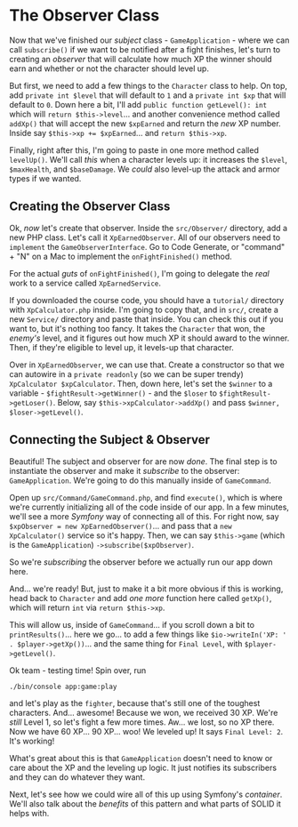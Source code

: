 # The Observer Class

Now that we've finished our *subject* class - `GameApplication` - where we can
call `subscribe()` if we want to be notified after a fight finishes, let's turn
to creating an *observer* that will calculate how much XP the winner should earn
and whether or not the character should level up.

But first, we need to add a few things to the `Character` class to help. On top,
add `private int $level` that will default to `1` and a `private int $xp` that
will default to `0`. Down here a bit, I'll add `public function getLevel(): int`
which will `return $this->level`... and another convenience method called `addXp()`
that will accept the new `$xpEarned` and return the *new* XP number. Inside say
`$this->xp += $xpEarned`... and `return $this->xp`.

Finally, right after this, I'm going to paste in one more method called `levelUp()`.
We'll call *this* when a character levels up: it increases the `$level`, `$maxHealth`,
and `$baseDamage`. We *could* also level-up the attack and armor types if we wanted.

## Creating the Observer Class

Ok, *now* let's create that observer. Inside the `src/Observer/` directory, add
a new PHP class. Let's call it `XpEarnedObserver`. All of our observers need to
`implement` the `GameObserverInterface`. Go to Code Generate, or "command" + "N"
on a Mac to implement the `onFightFinished()` method.

For the actual *guts* of `onFightFinished()`, I'm going to delegate the *real* work
to a service called `XpEarnedService`.

If you downloaded the course code, you should have a `tutorial/` directory with
`XpCalculator.php` inside. I'm going to copy that, and in `src/`, create a new
`Service/` directory and paste that inside. You can check this out if you want to,
but it's nothing too fancy. It takes the `Character` that won, the *enemy's* level,
and it figures out how much XP it should award to the winner. Then, if they're
eligible to level up, it levels-up that character.

Over in `XpEarnedObserver`, we can use that. Create a constructor so that we can
autowire in a `private readonly` (so we can be super trendy) `XpCalculator
$xpCalculator`. Then, down here, let's set the `$winner` to a variable -
`$fightResult->getWinner()` - and the `$loser` to `$fightResult->getLoser()`.
Below, say `$this->xpCalculator->addXp()` and pass `$winner, $loser->getLevel()`.

## Connecting the Subject & Observer

Beautiful! The subject and observer for are now *done*. The final step is to
instantiate the observer and make it *subscribe* to the observer: `GameApplication`.
We're going to do this manually inside of `GameCommand`.

Open up `src/Command/GameCommand.php`, and find `execute()`, which is where we're
currently initializing all of the code inside of our app. In a few minutes, we'll
see a more *Symfony* way of connecting all of this. For right now, say
`$xpObserver = new XpEarnedObserver()`... and pass that a `new XpCalculator()` service
so it's happy. Then, we can say `$this->game` (which is the `GameApplication`)
`->subscribe($xpObserver)`.

So we're *subscribing* the observer before we actually run our app down here.

And... we're ready! But, just to make it a bit more obvious if this is working, head
back to `Character` and add *one more* function here called `getXp()`, which will
return `int` via `return $this->xp`.

This will allow us, inside of `GameCommand`... if you scroll down a bit to
`printResults()`... here we go... to add a few things like
`$io->writeIn('XP: ' . $player->getXp())`... and the same thing for `Final Level`,
with `$player->getLevel()`.

Ok team - testing time! Spin over, run

```terminal
./bin/console app:game:play
```

and let's play as the `fighter`, because that's still one of the toughest characters.
And... awesome! Because we won, we received 30 XP. We're *still* Level 1, so let's
fight a few more times. Aw... we lost, so no XP there. Now we have 60 XP... 90 XP...
woo! We leveled up! It says `Final Level: 2`. It's working!

What's great about this is that `GameApplication` doesn't need to know or care
about the XP and the leveling up logic. It just notifies its subscribers and they
can do whatever they want.

Next, let's see how we could wire all of this up using Symfony's *container*. We'll
also talk about the *benefits* of this pattern and what parts of SOLID it helps with.
